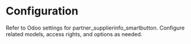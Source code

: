 # Configuration

Refer to Odoo settings for partner_supplierinfo_smartbutton. Configure related models, access rights, and options as needed.
